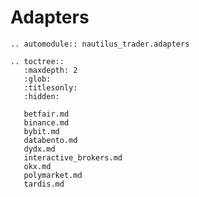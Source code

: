 # Adapters

```{eval-rst}
.. automodule:: nautilus_trader.adapters
```

```{eval-rst}
.. toctree::
   :maxdepth: 2
   :glob:
   :titlesonly:
   :hidden:

   betfair.md
   binance.md
   bybit.md
   databento.md
   dydx.md
   interactive_brokers.md
   okx.md
   polymarket.md
   tardis.md
```
